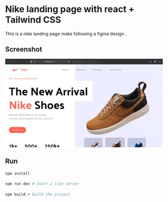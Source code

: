 # Nike landing page with react + Tailwind CSS

This is a nike landing page make following a figma design .

## Screenshot

![screenshot](images/img.png)

## Run

```bash
npm install

npm run dev # Start a live server

npm build # build the project
```



